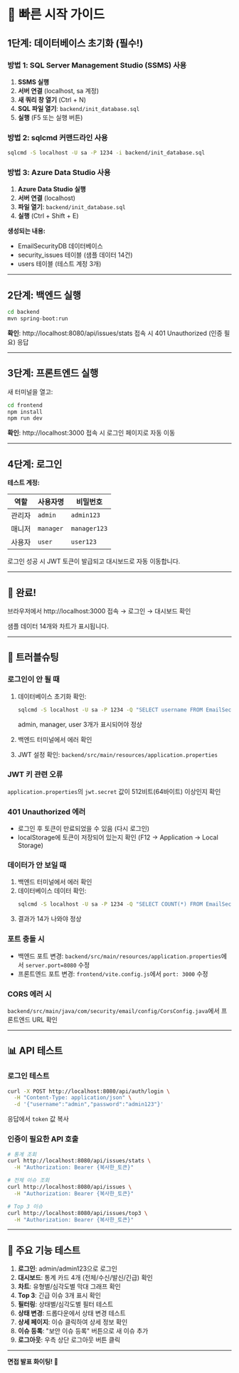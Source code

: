 # 🚀 빠른 시작 가이드

## 1단계: 데이터베이스 초기화 (필수!)

### 방법 1: SQL Server Management Studio (SSMS) 사용

1. **SSMS 실행**
2. **서버 연결** (localhost, sa 계정)
3. **새 쿼리 창 열기** (Ctrl + N)
4. **SQL 파일 열기**: `backend/init_database.sql`
5. **실행** (F5 또는 실행 버튼)

### 방법 2: sqlcmd 커맨드라인 사용

```bash
sqlcmd -S localhost -U sa -P 1234 -i backend/init_database.sql
```

### 방법 3: Azure Data Studio 사용

1. **Azure Data Studio 실행**
2. **서버 연결** (localhost)
3. **파일 열기**: `backend/init_database.sql`
4. **실행** (Ctrl + Shift + E)

**생성되는 내용:**
- EmailSecurityDB 데이터베이스
- security_issues 테이블 (샘플 데이터 14건)
- users 테이블 (테스트 계정 3개)

---

## 2단계: 백엔드 실행

```bash
cd backend
mvn spring-boot:run
```

**확인**: http://localhost:8080/api/issues/stats 접속 시 401 Unauthorized (인증 필요) 응답

---

## 3단계: 프론트엔드 실행

새 터미널을 열고:

```bash
cd frontend
npm install
npm run dev
```

**확인**: http://localhost:3000 접속 시 로그인 페이지로 자동 이동

---

## 4단계: 로그인

**테스트 계정:**

| 역할 | 사용자명 | 비밀번호 |
|------|----------|----------|
| 관리자 | `admin` | `admin123` |
| 매니저 | `manager` | `manager123` |
| 사용자 | `user` | `user123` |

로그인 성공 시 JWT 토큰이 발급되고 대시보드로 자동 이동합니다.

---

## 🎉 완료!

브라우저에서 http://localhost:3000 접속 → 로그인 → 대시보드 확인

샘플 데이터 14개와 차트가 표시됩니다.

---

## 🔧 트러블슈팅

### 로그인이 안 될 때

1. 데이터베이스 초기화 확인:
   ```bash
   sqlcmd -S localhost -U sa -P 1234 -Q "SELECT username FROM EmailSecurityDB.dbo.users"
   ```
   admin, manager, user 3개가 표시되어야 정상

2. 백엔드 터미널에서 에러 확인
3. JWT 설정 확인: `backend/src/main/resources/application.properties`

### JWT 키 관련 오류

`application.properties`의 `jwt.secret` 값이 512비트(64바이트) 이상인지 확인

### 401 Unauthorized 에러

- 로그인 후 토큰이 만료되었을 수 있음 (다시 로그인)
- localStorage에 토큰이 저장되어 있는지 확인 (F12 → Application → Local Storage)

### 데이터가 안 보일 때

1. 백엔드 터미널에서 에러 확인
2. 데이터베이스 데이터 확인:
   ```bash
   sqlcmd -S localhost -U sa -P 1234 -Q "SELECT COUNT(*) FROM EmailSecurityDB.dbo.security_issues"
   ```
3. 결과가 14가 나와야 정상

### 포트 충돌 시

- 백엔드 포트 변경: `backend/src/main/resources/application.properties`에서 `server.port=8080` 수정
- 프론트엔드 포트 변경: `frontend/vite.config.js`에서 `port: 3000` 수정

### CORS 에러 시

`backend/src/main/java/com/security/email/config/CorsConfig.java`에서 프론트엔드 URL 확인

---

## 📊 API 테스트

### 로그인 테스트

```bash
curl -X POST http://localhost:8080/api/auth/login \
  -H "Content-Type: application/json" \
  -d '{"username":"admin","password":"admin123"}'
```

응답에서 `token` 값 복사

### 인증이 필요한 API 호출

```bash
# 통계 조회
curl http://localhost:8080/api/issues/stats \
  -H "Authorization: Bearer {복사한_토큰}"

# 전체 이슈 조회
curl http://localhost:8080/api/issues \
  -H "Authorization: Bearer {복사한_토큰}"

# Top 3 이슈
curl http://localhost:8080/api/issues/top3 \
  -H "Authorization: Bearer {복사한_토큰}"
```

---

## 🎯 주요 기능 테스트

1. **로그인**: admin/admin123으로 로그인
2. **대시보드**: 통계 카드 4개 (전체/수신/발신/긴급) 확인
3. **차트**: 유형별/심각도별 막대 그래프 확인
4. **Top 3**: 긴급 이슈 3개 표시 확인
5. **필터링**: 상태별/심각도별 필터 테스트
6. **상태 변경**: 드롭다운에서 상태 변경 테스트
7. **상세 페이지**: 이슈 클릭하여 상세 정보 확인
8. **이슈 등록**: "보안 이슈 등록" 버튼으로 새 이슈 추가
9. **로그아웃**: 우측 상단 로그아웃 버튼 클릭

---

**면접 발표 화이팅! 🚀**
